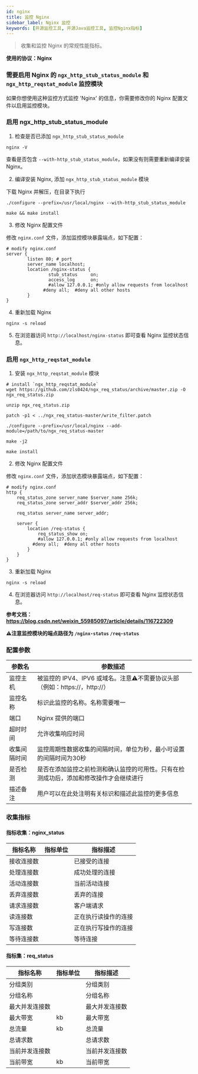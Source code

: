 ```yaml
---
id: nginx
title: 监控 Nginx
sidebar_label: Nginx 监控
keywords: [开源监控工具, 开源Java监控工具, 监控Nginx指标]
---
```


> 收集和监控 Nginx 的常规性能指标。

**使用的协议：Nginx**

### 需要启用 Nginx 的 `ngx_http_stub_status_module` 和 `ngx_http_reqstat_module` 监控模块

如果你想使用这种监控方式监控 'Nginx' 的信息，你需要修改你的 Nginx 配置文件以启用监控模块。

### 启用 ngx_http_stub_status_module

1. 检查是否已添加 `ngx_http_stub_status_module`

```shell
nginx -V
```

查看是否包含 `--with-http_stub_status_module`，如果没有则需要重新编译安装 Nginx。

2. 编译安装 Nginx, 添加 `ngx_http_stub_status_module` 模块

下载 Nginx 并解压，在目录下执行

```shell
./configure --prefix=/usr/local/nginx --with-http_stub_status_module

make && make install
```

3. 修改 Nginx 配置文件

修改 `nginx.conf` 文件，添加监控模块暴露端点，如下配置：

```shell
# modify nginx.conf
server {
        listen 80; # port
        server_name localhost;
        location /nginx-status {
                stub_status     on;
                access_log      on;
                #allow 127.0.0.1; #only allow requests from localhost
              #deny all;  #deny all other hosts
        }
}
```

4. 重新加载 Nginx

```shell
nginx -s reload
```

5. 在浏览器访问 `http://localhost/nginx-status` 即可查看 Nginx 监控状态信息。

### 启用 `ngx_http_reqstat_module`

1. 安装 `ngx_http_reqstat_module` 模块

```shell
# install `ngx_http_reqstat_module`
wget https://github.com/zls0424/ngx_req_status/archive/master.zip -O ngx_req_status.zip

unzip ngx_req_status.zip

patch -p1 < ../ngx_req_status-master/write_filter.patch

./configure --prefix=/usr/local/nginx --add-module=/path/to/ngx_req_status-master

make -j2

make install
```

2. 修改 Nginx 配置文件

修改 `nginx.conf` 文件，添加状态模块暴露端点，如下配置：

```shell
# modify nginx.conf
http {
    req_status_zone server_name $server_name 256k;
    req_status_zone server_addr $server_addr 256k;

    req_status server_name server_addr;

    server {
        location /req-status {
            req_status_show on;
            #allow 127.0.0.1; #only allow requests from localhost
          #deny all;  #deny all other hosts
        }
    }
}
```

3. 重新加载 Nginx

```shell
nginx -s reload
```

4. 在浏览器访问 `http://localhost/req-status` 即可查看 Nginx 监控状态信息。

**参考文档： <https://blog.csdn.net/weixin_55985097/article/details/116722309>**

**⚠️注意监控模块的端点路径为 `/nginx-status` `/req-status`**

### 配置参数

|  参数名   |                        参数描述                         |
|--------|-----------------------------------------------------|
| 监控主机   | 被监控的 IPV4、IPV6 或域名。注意⚠️不需要协议头部（例如：https://，http://） |
| 监控名称   | 标识此监控的名称。名称需要唯一                                     |
| 端口     | Nginx 提供的端口                                         |
| 超时时间   | 允许收集响应时间                                            |
| 收集间隔时间 | 监控周期性数据收集的间隔时间，单位为秒，最小可设置的间隔时间为30秒                  |
| 是否检测   | 是否在添加监控之前检测和确认监控的可用性。只有在检测成功后，添加和修改操作才会继续进行         |
| 描述备注   | 用户可以在此处注明有关标识和描述此监控的更多信息                            |

### 收集指标

#### 指标收集：nginx_status

| 指标名称  | 指标单位 |    指标描述    |
|-------|------|------------|
| 接收连接数 |      | 已接受的连接     |
| 处理连接数 |      | 成功处理的连接    |
| 活动连接数 |      | 当前活动连接     |
| 丢弃连接数 |      | 丢弃的连接      |
| 请求连接数 |      | 客户端请求      |
| 读连接数  |      | 正在执行读操作的连接 |
| 写连接数  |      | 正在执行写操作的连接 |
| 等待连接数 |      | 等待连接       |

#### 指标集：req_status

|  指标名称   | 指标单位 |  指标描述   |
|---------|------|---------|
| 分组类别    |      | 分组类别    |
| 分组名称    |      | 分组名称    |
| 最大并发连接数 |      | 最大并发连接数 |
| 最大带宽    | kb   | 最大带宽    |
| 总流量     | kb   | 总流量     |
| 总请求数    |      | 总请求数    |
| 当前并发连接数 |      | 当前并发连接数 |
| 当前带宽    | kb   | 当前带宽    |
